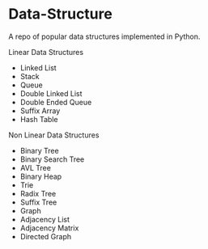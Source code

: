 Data-Structure
==============

A repo of popular data structures implemented in Python.

Linear Data Structures
- Linked List
- Stack
- Queue
- Double Linked List
- Double Ended Queue
- Suffix Array
- Hash Table

Non Linear Data Structures
- Binary Tree
- Binary Search Tree
- AVL Tree
- Binary Heap
- Trie
- Radix Tree
- Suffix Tree
- Graph
- Adjacency List
- Adjacency Matrix
- Directed Graph
